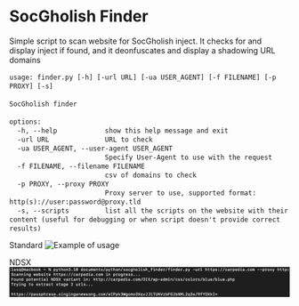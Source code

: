 # SocGholish Finder

Simple script to scan website for SocGholish inject. It checks for and display inject if found, and it deonfuscates and display a shadowing URL domains

```
usage: finder.py [-h] [-url URL] [-ua USER_AGENT] [-f FILENAME] [-p PROXY] [-s]

SocGholish finder

options:
  -h, --help            show this help message and exit
  -url URL              URL to check
  -ua USER_AGENT, --user-agent USER_AGENT
                        Specify User-Agent to use with the request
  -f FILENAME, --filename FILENAME
                        csv of domains to check
  -p PROXY, --proxy PROXY
                        Proxy server to use, supported format: http(s)://user:password@proxy.tld
  -s, --scripts         list all the scripts on the website with their content (useful for debugging or when script doesn't provide correct results)
```

Standard
![Example of usage](screenshot/finder.JPG)


NDSX
![Example of usage NDSX](screenshot/ndsx.png)